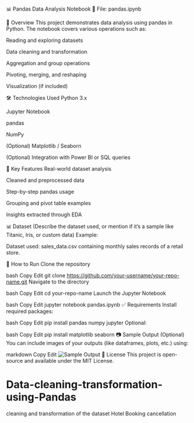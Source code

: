 📊 Pandas Data Analysis Notebook
📁 File:
pandas.ipynb

🧠 Overview
This project demonstrates data analysis using pandas in Python. The notebook covers various operations such as:

Reading and exploring datasets

Data cleaning and transformation

Aggregation and group operations

Pivoting, merging, and reshaping

Visualization (if included)

🛠️ Technologies Used
Python 3.x

Jupyter Notebook

pandas

NumPy

(Optional) Matplotlib / Seaborn

(Optional) Integration with Power BI or SQL queries

📌 Key Features
Real-world dataset analysis

Cleaned and preprocessed data

Step-by-step pandas usage

Grouping and pivot table examples

Insights extracted through EDA

📊 Dataset
(Describe the dataset used, or mention if it’s a sample like Titanic, Iris, or custom data)
Example:

Dataset used: sales_data.csv containing monthly sales records of a retail store.

🚀 How to Run
Clone the repository

bash
Copy
Edit
git clone https://github.com/your-username/your-repo-name.git
Navigate to the directory

bash
Copy
Edit
cd your-repo-name
Launch the Jupyter Notebook

bash
Copy
Edit
jupyter notebook pandas.ipynb
✅ Requirements
Install required packages:

bash
Copy
Edit
pip install pandas numpy jupyter
Optional:

bash
Copy
Edit
pip install matplotlib seaborn
📷 Sample Output (Optional)
You can include images of your outputs (like dataframes, plots, etc.) using:

markdown
Copy
Edit
![Sample Output](images/output1.png)
📄 License
This project is open-source and available under the MIT License.

# Data-cleaning-transformation-using-Pandas
cleaning and transformation of the dataset Hotel Booking cancellation
